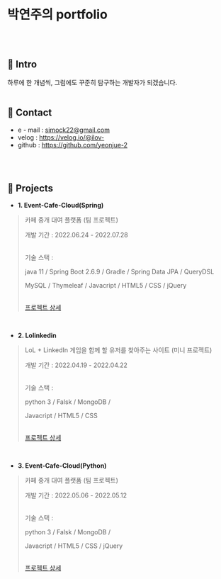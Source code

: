 # 박연주의 portfolio
</br>
</br>

## 📍 Intro
하루에 한 개념씩, 그럼에도 꾸준히 탐구하는 개발자가 되겠습니다.
</br>
</br>

## 📍 Contact
- e - mail : simock22@gmail.com
- velog : https://velog.io/@ilov-
- github : https://github.com/yeonjue-2
</br>
</br>

## 📍 Projects
- **1. Event-Cafe-Cloud(Spring)**
> 카페 중개 대여 플랫폼 (팀 프로젝트) <p> 개발 기간 : 2022.06.24 - 2022.07.28 <p> </br>기술 스택 : <p>
java 11 / Spring Boot 2.6.9 / Gradle / Spring Data JPA / QueryDSL <p>
MySQL / Thymeleaf / Javacript / HTML5 / CSS / jQuery<p>
</br>[프로젝트 상세](https://github.com/yeonjue-2/eventcafecloud.git)
</br>

- **2. Lolinkedin**
> LoL + LinkedIn 게임을 함께 할 유저를 찾아주는 사이트 (미니 프로젝트) <p> 개발 기간 : 2022.04.19 - 2022.04.22 <p> </br>기술 스택 : <p>
python 3 / Falsk / MongoDB / <p>
Javacript / HTML5 / CSS <p>
</br>[프로젝트 상세](https://github.com/yeonjue-2/lolinkedin.git)

</br>

- **3. Event-Cafe-Cloud(Python)**
> 카페 중개 대여 플랫폼 (팀 프로젝트) <p> 개발 기간 : 2022.05.06 - 2022.05.12 <p> </br>기술 스택 : <p>
python 3 / Falsk / MongoDB /  <p>
Javacript / HTML5 / CSS / jQuery<p>
</br>[프로젝트 상세](https://github.com/yeonjue-2/eventcafecloud.git)



